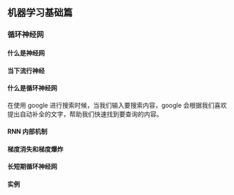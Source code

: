 ## 机器学习基础篇

### 循环神经网
#### 什么是神经网
#### 当下流行神经
#### 什么是循环神经网
在使用 google 进行搜索时候，当我们输入要搜索内容，google 会根据我们喜欢提出自动补全的文字，帮助我们快速找到要查询的内容。
#### RNN 内部机制
#### 梯度消失和梯度爆炸
#### 长短期循环神经网
#### 实例